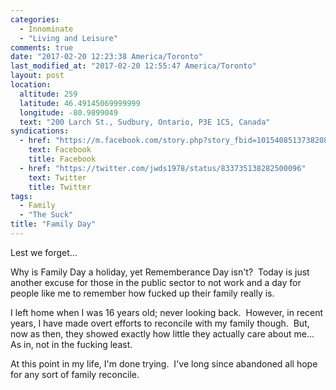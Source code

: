 ```yaml
---
categories:
  - Innominate
  - "Living and Leisure"
comments: true
date: "2017-02-20 12:23:38 America/Toronto"
last_modified_at: "2017-02-20 12:55:47 America/Toronto"
layout: post
location:
  altitude: 259
  latitude: 46.49145069999999
  longitude: -80.9899049
  text: "200 Larch St., Sudbury, Ontario, P3E 1C5, Canada"
syndications:
  - href: "https://m.facebook.com/story.php?story_fbid=10154085137382084&id=719142083"
    text: Facebook
    title: Facebook
  - href: "https://twitter.com/jwds1978/status/833735138282500096"
    text: Twitter
    title: Twitter
tags:
  - Family
  - "The Suck"
title: "Family Day"
---
```


<p>
  Lest we forget&hellip;
</p>
<p>
  Why is Family Day a holiday, yet Rememberance Day isn't?&nbsp; Today is just another excuse for those in the public sector to not work and a day for people
  like me to remember how fucked up their family really is.
</p>
<!--excerptBreak-->
<p>
  I left home when I was 16 years old; never looking back.&nbsp; However, in recent years, I have made overt efforts to reconcile with my family though.&nbsp;
  But, now as then, they showed exactly how little they actually care about me&hellip;&nbsp; As in, not in the fucking least.
</p>
<p>
  At this point in my life, I'm done trying.&nbsp; I've long since abandoned all hope for any sort of family reconcile.
</p>

